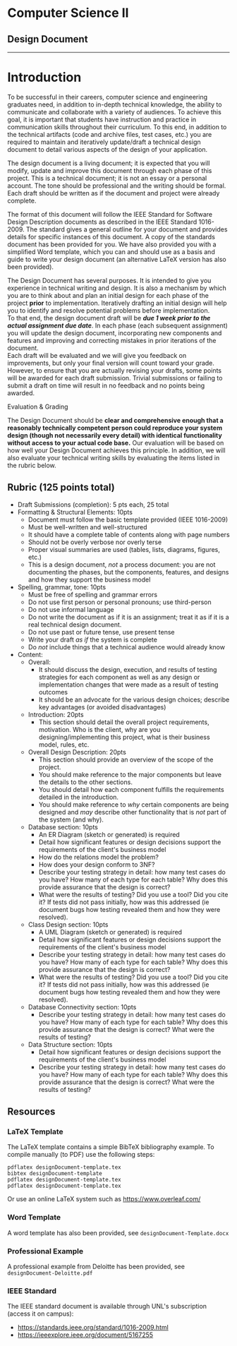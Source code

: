 # Computer Science II
## Design Document
---

# Introduction

To be successful in their careers, computer science and engineering graduates
need, in addition to in-depth technical knowledge, the ability to communicate
and collaborate with a variety of audiences. To achieve this goal, it is
important that students have instruction and practice in communication skills
throughout their curriculum.  To this end, in addition to the technical
artifacts (code and archive files, test cases, etc.) you are required to
maintain and iteratively update/draft a technical design document to detail
various aspects of the design of your application.

The design document is a living document; it is expected that you will modify,
update and improve this document through each phase of this project.   This is
a technical document; it is not an essay or a personal account.  The
tone should be professional and the writing should be formal.  Each draft should
be written as if the document and project were already complete.

The format of this document will follow the IEEE Standard for Software Design
Description documents as described in the IEEE Standard 1016-2009.  The standard
gives a general outline for your document and provides details for specific
instances of this document.  A copy of the standards document has been provided
for you.  We have also provided you with a simplified Word template, which you
can and should use as a basis and guide to write your design document (an
alternative LaTeX version has also been provided).

The Design Document has several purposes.  It is intended to give you experience
in technical writing and design.  It is also a mechanism by which you are
to think about and plan an initial design for each phase of the project
**prior** to implementation.  Iteratively drafting an initial design will help
you to identify and resolve potential problems before implementation.  
To that end, the design document draft will be ***due 1 week prior to the actual
assignment due date***.  In each phase (each subsequent assignment) you will
update the design document, incorporating new components and features and
improving and correcting mistakes in prior iterations of the document.  
Each draft will be evaluated and we will give you feedback on improvements, but
only your final version will count toward your grade.  However, to ensure that
you are actually revising your drafts, some points will be awarded for each
draft submission.  Trivial submissions or failing to submit a draft on time
will result in no feedback and no points being awarded.

Evaluation & Grading

The Design Document should be **clear and comprehensive enough that a reasonably
technically competent person could reproduce your system design (though not
necessarily every detail) with identical functionality without access to your
actual code base.**  Our evaluation will be based on how well your Design
Document achieves this principle.  In addition, we will also evaluate your
technical writing skills by evaluating the items listed in the rubric below.

## Rubric (125 points total)

* Draft Submissions (completion): 5 pts each, 25 total
* Formatting & Structural Elements: 10pts
  * Document must follow the basic template provided (IEEE 1016-2009)
  * Must be well-written and well-structured
  * It should have a complete table of contents along with page numbers
  * Should not be overly verbose nor overly terse
  * Proper visual summaries are used (tables, lists, diagrams, figures, etc.)
  * This is a design document, *not* a process document: you are not documenting
    the phases, but the components, features, and designs and how they support
    the business model
* Spelling, grammar, tone: 10pts
  * Must be free of spelling and grammar errors
  * Do not use first person or personal pronouns; use third-person
  * Do not use informal language
  * Do not write the document as if it is an assignment; treat it as if it is
    a real technical design document.
  * Do not use past or future tense, use present tense
  * Write your draft *as if* the system is complete
  * Do *not* include things that a technical audience would already know
* Content:
  * Overall:
    * It should discuss the design, execution, and results of testing strategies for each component as well as any design or implementation changes that were made as a result of testing outcomes
    * It should be an advocate for the various design choices; describe key advantages (or avoided disadvantages)
  * Introduction: 20pts
    * This section should detail the overall project requirements, motivation.
      Who is the client, why are you designing/implementing this project, what
      is their business model, rules, etc.
  * Overall Design Description: 20pts
    * This section should provide an overview of the scope of the project.  
    * You should make reference to the major components but leave the details
      to the other sections.
    * You should detail how each component fulfills the requirements detailed in
      the introduction.
    * You should make reference to *why* certain components are being designed
      and *may* describe other functionality that is *not* part of the system
      (and why).
  * Database section: 10pts
    * An ER Diagram (sketch or generated) is required
    * Detail how significant features or design decisions support the requirements
      of the client's business model
    * How do the relations model the problem?
    * How does your design conform to 3NF?
    * Describe your testing strategy in detail: how many test cases do you have?
      How many of each type for each table?  Why does this provide assurance that
      the design is correct?  
    * What were the results of testing? Did you use a tool? Did you cite it?  If
      tests did not pass initially, how was this addressed (ie document bugs
      how testing revealed them and how they were resolved).
  * Class Design section: 10pts
    * A UML Diagram (sketch or generated) is required
    * Detail how significant features or design decisions support the requirements
      of the client's business model
    * Describe your testing strategy in detail: how many test cases do you have?
      How many of each type for each table?  Why does this provide assurance that
      the design is correct?  
    * What were the results of testing? Did you use a tool? Did you cite it?  If
      tests did not pass initially, how was this addressed (ie document bugs
      how testing revealed them and how they were resolved).
  * Database Connectivity section: 10pts
    * Describe your testing strategy in detail: how many test cases do you have?
      How many of each type for each table?  Why does this provide assurance that
      the design is correct?  What were the results of testing?
  * Data Structure section: 10pts
    * Detail how significant features or design decisions support the requirements
      of the client's business model
    * Describe your testing strategy in detail: how many test cases do you have?
      How many of each type for each table?  Why does this provide assurance that
      the design is correct?  What were the results of testing?

## Resources

### LaTeX Template

The LaTeX template contains a simple BibTeX bibliography example.
To compile manually (to PDF) use the following steps:

```
pdflatex designDocument-template.tex
bibtex designDocument-template
pdflatex designDocument-template.tex
pdflatex designDocument-template.tex
```

Or use an online LaTeX system such as <https://www.overleaf.com/>

### Word Template

A word template has also been provided, see `designDocument-Template.docx`

### Professional Example

A professional example from Deloitte has been provided, see `designDocument-Deloitte.pdf`

### IEEE Standard

The IEEE standard document is available through UNL's subscription (access
it on campus):
  * <https://standards.ieee.org/standard/1016-2009.html>
  * <https://ieeexplore.ieee.org/document/5167255>
